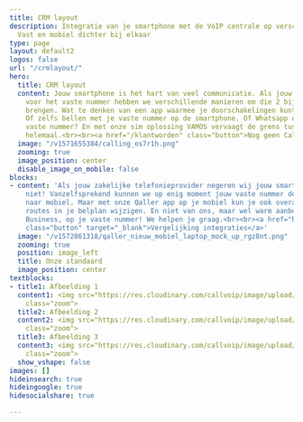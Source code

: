 ```yaml
---
title: CRM layout
description: Integratie van je smartphone met de VoIP centrale op verschillende manieren.
  Vast en mobiel dichter bij elkaar
type: page
layout: default2
logos: false
url: "/crmlayout/"
hero:
  title: CRM layout
  content: Jouw smartphone is het hart van veel communicatie. Als jouw zakelijke telefonieprovider
    voor het vaste nummer hebben we verschillende manieren om die 2 bij elkaar te
    brengen. Wat te denken van een app waarmee je doorschakelingen kunt beïnvloeden?
    Of zelfs bellen met je vaste nummer op de smartphone. Of Whatsapp op datzelfde
    vaste nummer? En met onze sim oplossing VAMOS vervaagt de grens tussen vast mobiel
    helemaal.<br><br><a href="/klantworden" class="button">Nog geen Callvoip klant?</a>
  image: "/v1571655384/calling_os7r1h.png"
  zooming: true
  image_position: center
  disable_image_on_mobile: false
blocks:
- content: 'Als jouw zakelijke telefonieprovider negeren wij jouw smartphone zeker
    niet! Vanzelfsprekend kunnen we op enig moment jouw vaste nummer doorschakelen
    naar mobiel. Maar met onze Qaller app op je mobiel kun je ook overal bepaalde
    routes in je belplan wijzigen. En niet van ons, maar wel warm aanbevolen: Whatsapp
    Business, op je vaste nummer! We helpen je graag.<br><br><a href="https://www.callvoip.nl/ondersteuning/vast-mobiel/overzicht/"
    class="button" target="_blank">Vergelijking integraties</a>'
  image: "/v1572861318/qaller_nieuw_mobiel_laptop_mock_up_rgz8nt.png"
  zooming: true
  position: image_left
  title: Onze standaard
  image_position: center
textblocks:
- title1: Afbeelding 1
  content1: <img src="https://res.cloudinary.com/callvoip/image/upload/v1620376012/voorbeeld1_kxq00o.jpg"
    class="zoom">
  title2: Afbeelding 2
  content2: <img src="https://res.cloudinary.com/callvoip/image/upload/v1620376013/voorbeeld_2_sbbgs4.jpg"
    class="zoom">
  title3: Afbeelding 3
  content3: <img src="https://res.cloudinary.com/callvoip/image/upload/v1620376012/nu_yvspnz.jpg"
    class="zoom">
  show_vshape: false
images: []
hideinsearch: true
hideingoogle: true
hidesocialshare: true

---
```

